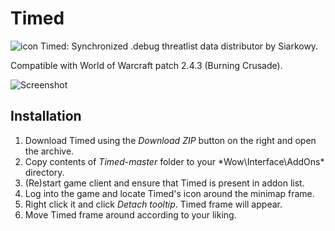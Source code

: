 # Timed

![icon](http://siarkowy.net/img/Timed.ico16.png) Timed:
Synchronized .debug threatlist data distributor by Siarkowy.

Compatible with World of Warcraft patch 2.4.3 (Burning Crusade).

![Screenshot](http://siarkowy.net/img/Timed.png)

## Installation

1. Download Timed using the *Download ZIP* button on the right and open the archive.
2. Copy contents of *Timed-master* folder to your *Wow\Interface\AddOns\* directory.
3. (Re)start game client and ensure that Timed is present in addon list.
4. Log into the game and locate Timed's icon around the minimap frame.
5. Right click it and click *Detach tooltip*. Timed frame will appear.
6. Move Timed frame around according to your liking.
